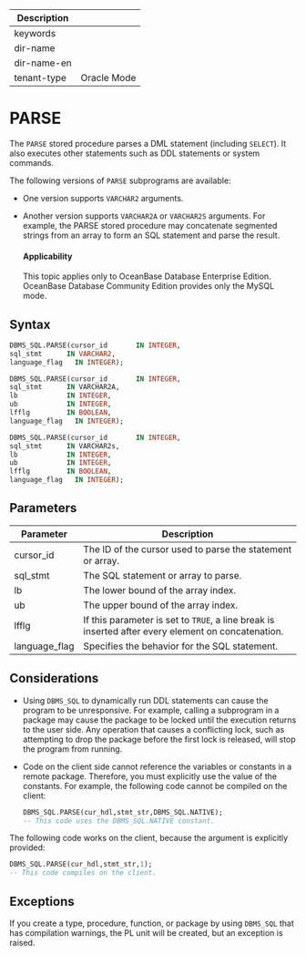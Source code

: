 | Description   |                 |
|---------------|-----------------|
| keywords      |                 |
| dir-name      |                 |
| dir-name-en   |                 |
| tenant-type   | Oracle Mode     |

# PARSE

The `PARSE` stored procedure parses a DML statement (including `SELECT`). It also executes other statements such as DDL statements or system commands.

The following versions of `PARSE` subprograms are available:

* One version supports `VARCHAR2` arguments.



* Another version supports `VARCHAR2A` or `VARCHAR2S` arguments. For example, the PARSE stored procedure may concatenate segmented strings from an array to form an SQL statement and parse the result.



  <main id="notice" >
    <h4>Applicability</h4>
    <p>This topic applies only to OceanBase Database Enterprise Edition. OceanBase Database Community Edition provides only the MySQL mode. </p>
  </main>


## Syntax

```sql
DBMS_SQL.PARSE(cursor_id       IN INTEGER,
sql_stmt      IN VARCHAR2,
language_flag   IN INTEGER);
```



```sql
DBMS_SQL.PARSE(cursor_id       IN INTEGER,
sql_stmt      IN VARCHAR2A,
lb            IN INTEGER,
ub            IN INTEGER,
lfflg         IN BOOLEAN,
language_flag   IN INTEGER);
```



```sql
DBMS_SQL.PARSE(cursor_id       IN INTEGER,
sql_stmt      IN VARCHAR2s,
lb            IN INTEGER,
ub            IN INTEGER,
lfflg         IN BOOLEAN,
language_flag   IN INTEGER);
```



## Parameters



| **Parameter** | **Description** |
|---------------|-----------------------------|
| cursor_id | The ID of the cursor used to parse the statement or array.  |
| sql_stmt | The SQL statement or array to parse.  |
| lb | The lower bound of the array index.  |
| ub | The upper bound of the array index.  |
| lfflg | If this parameter is set to `TRUE`, a line break is inserted after every element on concatenation.  |
| language_flag | Specifies the behavior for the SQL statement.  |



## Considerations

* Using `DBMS_SQL` to dynamically run DDL statements can cause the program to be unresponsive. For example, calling a subprogram in a package may cause the package to be locked until the execution returns to the user side. Any operation that causes a conflicting lock, such as attempting to drop the package before the first lock is released, will stop the program from running.



* Code on the client side cannot reference the variables or constants in a remote package. Therefore, you must explicitly use the value of the constants. For example, the following code cannot be compiled on the client:






  ```sql
  DBMS_SQL.PARSE(cur_hdl,stmt_str,DBMS_SQL.NATIVE);
  -- This code uses the DBMS_SQL.NATIVE constant.
  ```



The following code works on the client, because the argument is explicitly provided:

```sql
DBMS_SQL.PARSE(cur_hdl,stmt_str,1);
-- This code compiles on the client.
```



## Exceptions

If you create a type, procedure, function, or package by using `DBMS_SQL` that has compilation warnings, the PL unit will be created, but an exception is raised.
